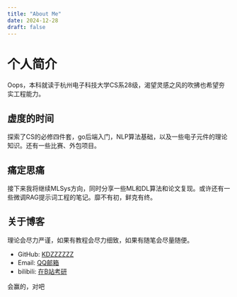 ```yaml
---
title: "About Me"
date: 2024-12-28
draft: false
---
```


# 个人简介
Oops，本科就读于杭州电子科技大学CS系28级，渴望灵感之风的吹拂也希望夯实工程能力。


## 虚度的时间
探索了CS的必修四件套，go后端入门，NLP算法基础，以及一些电子元件的理论知识。还有一些比赛、外包项目。
## 痛定思痛
接下来我将继续MLSys方向，同时分享一些ML和DL算法和论文复现。或许还有一些微调RAG提示词工程的笔记。靡不有初，鲜克有终。

## 关于博客
理论会尽力严谨，如果有教程会尽力细致，如果有随笔会尽量随便。


- GitHub: [KDZZZZZZ](https://github.com/KDZZZZZZ)
- Email: [QQ邮箱](2112335382@qq.com)
- bilibili: [在B站考研](https://space.bilibili.com/1938413314?spm_id_from=333.1007.0.0)

会赢的，对吧
